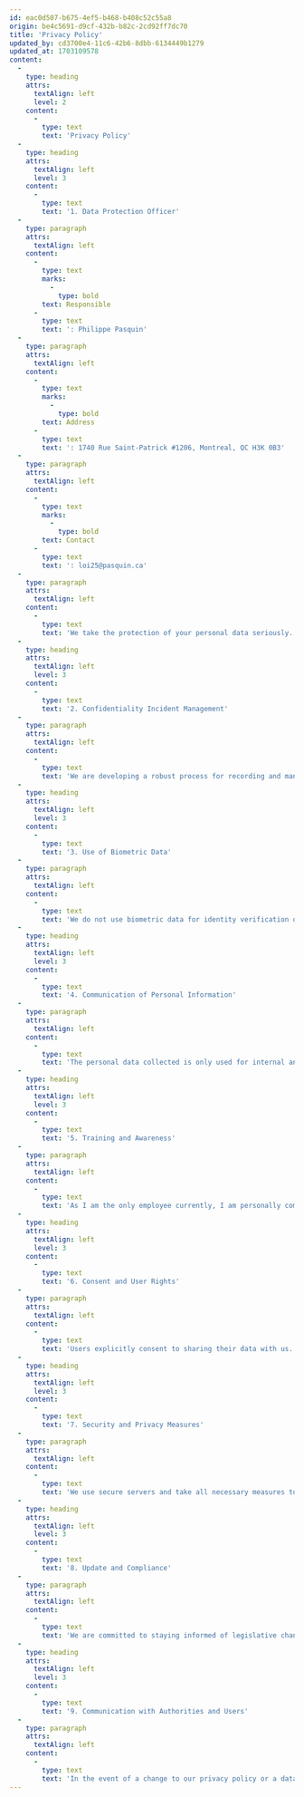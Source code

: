 ```yaml
---
id: eac0d507-b675-4ef5-b468-b408c52c55a8
origin: be4c5691-d9cf-432b-b82c-2cd92ff7dc70
title: 'Privacy Policy'
updated_by: cd3700e4-11c6-42b6-8dbb-6134449b1279
updated_at: 1703109578
content:
  -
    type: heading
    attrs:
      textAlign: left
      level: 2
    content:
      -
        type: text
        text: 'Privacy Policy'
  -
    type: heading
    attrs:
      textAlign: left
      level: 3
    content:
      -
        type: text
        text: '1. Data Protection Officer'
  -
    type: paragraph
    attrs:
      textAlign: left
    content:
      -
        type: text
        marks:
          -
            type: bold
        text: Responsible
      -
        type: text
        text: ': Philippe Pasquin'
  -
    type: paragraph
    attrs:
      textAlign: left
    content:
      -
        type: text
        marks:
          -
            type: bold
        text: Address
      -
        type: text
        text: ': 1740 Rue Saint-Patrick #1206, Montreal, QC H3K 0B3'
  -
    type: paragraph
    attrs:
      textAlign: left
    content:
      -
        type: text
        marks:
          -
            type: bold
        text: Contact
      -
        type: text
        text: ': loi25@pasquin.ca'
  -
    type: paragraph
    attrs:
      textAlign: left
    content:
      -
        type: text
        text: 'We take the protection of your personal data seriously. Our manager ensures that your data is processed in accordance with current legislation.'
  -
    type: heading
    attrs:
      textAlign: left
      level: 3
    content:
      -
        type: text
        text: '2. Confidentiality Incident Management'
  -
    type: paragraph
    attrs:
      textAlign: left
    content:
      -
        type: text
        text: 'We are developing a robust process for recording and managing privacy incidents. This will include rapid action to minimize any potential harm and transparent communication with the Commission and affected individuals in the event of a major incident.'
  -
    type: heading
    attrs:
      textAlign: left
      level: 3
    content:
      -
        type: text
        text: '3. Use of Biometric Data'
  -
    type: paragraph
    attrs:
      textAlign: left
    content:
      -
        type: text
        text: 'We do not use biometric data for identity verification or confirmation.'
  -
    type: heading
    attrs:
      textAlign: left
      level: 3
    content:
      -
        type: text
        text: '4. Communication of Personal Information'
  -
    type: paragraph
    attrs:
      textAlign: left
    content:
      -
        type: text
        text: 'The personal data collected is only used for internal analytical purposes. We promise not to sell or share your personal information without your explicit consent.'
  -
    type: heading
    attrs:
      textAlign: left
      level: 3
    content:
      -
        type: text
        text: '5. Training and Awareness'
  -
    type: paragraph
    attrs:
      textAlign: left
    content:
      -
        type: text
        text: 'As I am the only employee currently, I am personally committed to following best practices regarding the protection of personal data.'
  -
    type: heading
    attrs:
      textAlign: left
      level: 3
    content:
      -
        type: text
        text: '6. Consent and User Rights'
  -
    type: paragraph
    attrs:
      textAlign: left
    content:
      -
        type: text
        text: 'Users explicitly consent to sharing their data with us. They have the right to access their data, modify it or request its deletion at any time.'
  -
    type: heading
    attrs:
      textAlign: left
      level: 3
    content:
      -
        type: text
        text: '7. Security and Privacy Measures'
  -
    type: paragraph
    attrs:
      textAlign: left
    content:
      -
        type: text
        text: 'We use secure servers and take all necessary measures to ensure the confidentiality of your data. Personal information is stored in our secure CRM.'
  -
    type: heading
    attrs:
      textAlign: left
      level: 3
    content:
      -
        type: text
        text: '8. Update and Compliance'
  -
    type: paragraph
    attrs:
      textAlign: left
    content:
      -
        type: text
        text: 'We are committed to staying informed of legislative changes and updating our privacy policy accordingly, keeping our customers informed of changes.'
  -
    type: heading
    attrs:
      textAlign: left
      level: 3
    content:
      -
        type: text
        text: '9. Communication with Authorities and Users'
  -
    type: paragraph
    attrs:
      textAlign: left
    content:
      -
        type: text
        text: 'In the event of a change to our privacy policy or a data protection incident, we will contact the relevant authorities and inform our customers by email.'
---
```

